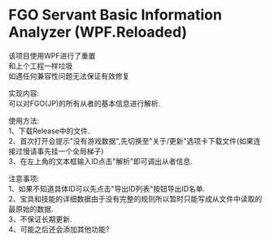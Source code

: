 # FGO Servant Basic Information Analyzer (WPF.Reloaded)
该项目使用WPF进行了重置  
和上个工程一样垃圾  
如遇任何兼容性问题无法保证有效修复  
  
实现内容:  
可以对FGO(JP)的所有从者的基本信息进行解析.  
  
使用方法:  
1、下载Release中的文件.  
2、首次打开会提示"没有游戏数据",先切换至"关于/更新"选项卡下载文件(如果连接过慢请事先挂一个全局梯子)  
3、在左上角的文本框输入ID点击"解析"即可调出从者信息.  
  
注意事项:  
1、如果不知道具体ID可以先点击"导出ID列表"按钮导出ID名单.  
2、宝具和技能的详细数据由于没有完整的规则所以暂时只能写成从文件中读取的最原始的数据.  
3、不保证长期更新.  
4、可能之后还会添加其他功能?  
